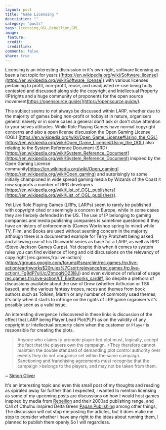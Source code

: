```yaml
---
layout: post
title: "Game Licensing "
description: ""
category: "posts"
tags: licensing,OGL,Rebellion,GPL
image:
 feature:
 credit:
 creditlink:
comments: false
share: true
---
```

Licensing is an interesting discussion in it's own right, software licensing as been a hot topic for years ([https://en.wikipedia.org/wiki/Software_license](https://en.wikipedia.org/wiki/Software_license]) with various licenses pertaining to profit, non-profit, reuse, and unadjusted re-use being hotly contested and discussed along side the copyright and Intellectual Property (IP)rights and a huge community of proponents for the open source movement[https://opensource.guide/](https://opensource.guide/).

This subject seems to not always be discussed within LARP, whether due to the majority of games being non-profit or hobbyist in nature, organisers general naivety or in some cases a general don't ask or don't draw attention to your selves attitudes.  While Role Playing Games have normal copyright concerns and also a open license discussion the Open Gaming License (OGL) [https://en.wikipedia.org/wiki/Open_Game_License#Using_the_OGL](https://en.wikipedia.org/wiki/Open_Game_License#Using_the_OGL) also relating to the System Reference Document (SRD) [https://en.wikipedia.org/wiki/System_Reference_Document](https://en.wikipedia.org/wiki/System_Reference_Document) inspired by the Open Gaming License community[https://en.wikipedia.org/wiki/Open_gaming](https://en.wikipedia.org/wiki/Open_gaming) and surprisingly to some initially championed in wide spread gaming media by Wizards of the Coast it now supports a number of RPG developers [https://en.wikipedia.org/wiki/List_of_OGL_publishers](https://en.wikipedia.org/wiki/List_of_OGL_publishers).

Yet Live Role Playing Games (LRPs, LARPs) seem to rarely be published with copyright cited or seemingly a concern in Europe, while in some cases they are fiercely defended in the US. The use of IP belonging to gaming companies and media publishing companies is sometime questioned if they have an history of enforcements (Games Workshop spring to mind) while TV, Film, and Books are used without seeming concern in the majority although there is a documented example for Terry Pratchett being asked and allowing use of his Discworld series as base for a LARP, as well as RPG (Steve Jackson Games Gurps). Yet despite this when it comes to system rules you can find evidence of long and old discussions on the relevancy of copy right [rec.games,frp.live-action] (https://groups.google.com/forum/#!searchin/rec.games.frp.live-action/earthworks$20rules%7Csort:relevance/rec.games.frp.live-action/_Fg8dP7uIUc/ZtmogNO23I8J) and even evidence of refusal of usage [rec.games.frp.live-action/LT_Earthworks_cardiff](https://groups.google.com/forum/#!searchin/rec.games.frp.live-action/earthworks$20rules|sort:relevance/rec.games.frp.live-action/xB2l5OOq8no/Lb8E2xr7pTwJ), So despite a plethora of discussions available about the use of Drow (whether Arthurian or TSR based), and the various fantasy tropes, races and themes from book authors such as Tolkien, Martin or any number of commonly used themes, it's only when it starts to infringe on the rights of LRP game organiser's it's possibly seen as a valid issue.

An interesting divergence I discovered in these links is discussion of the effect that LARP being Player Lead Plot(PLP) as on the validity of any copyright or Intellectual property claim when the customer or `Player` is responsible for creating the plots.


>Anyone who claims to promote player-led plot must, logically, accept the fact that the players own the campaign. >They therefore cannot maintain the double standard of demanding plot control authority over events they do not >organise set within the same campaign. Sanctioning and franchising agreements must recognise that the campaign >belongs to the players, and may not be taken from them.

~ [Simon Oliver](https://groups.google.com/forum/#!searchin/rec.games.frp.live-action/earthworks$20rules%7Csort:relevance/rec.games.frp.live-action/_Fg8dP7uIUc/ZtmogNO23I8J)

It's an interesting topic and even this small post of my thoughts and reading as spiraled away far further than I expected, I wanted to mention licensing as some of my upcoming posts are discussions on how I would host games inspired by media from [Rebellion](http://www.rebellion.co.uk/about-us) and their 2000ad publishing range, and Call of Cthulhu inspired Delta Green [Pagan Publishing](http://www.tccorp.com/site09/tccorp_home.html) among other things, The discussion will not stop me posting the articles, but it does make me stop to consider whether i have any right to the ideas about running them, I planned to publish them openly So I will regardless.
